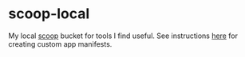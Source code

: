 # scoop-local

My local [scoop][1] bucket for tools I find useful. See instructions [here][2] for creating custom app manifests.

[1]: https://github.com/lukesampson/scoop
[2]: https://github.com/lukesampson/scoop/wiki/App-Manifests
